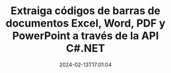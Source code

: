 ---
############################# Static ############################
layout: "auto-gen-parser"
date: 2024-02-13T17:01:04
draft: false
otherformats: 

############################# Head ############################
head_title: ".NET API para extraer códigos de barras de PDF, DOCX, PPTX, XLSX, EPUB y más"
head_description: "GroupDocs.Parser .NET API permite a los desarrolladores de software extraer códigos de barras de PDF, DOC, DOCX, PPT, PPTX, EML, MSG, XLS, XLSX, CSV, ODT, RTF y EPUB documentos dentro de .NET aplicaciones."

############################# Header ############################
title: "Extraiga códigos de barras de documentos Excel, Word, PDF y PowerPoint a través de la API C#.NET"
description: "GroupDocs.Parser .NET API permite a los programadores extraer códigos de barras de PDF, DOC, DOCX, PPT, PPTX, EML, MSG, XLS, XLSX, CSV , ODT, RTF y EPUB documentos o área de página."
bg_image: "https://cms.admin.containerize.com/templates/aspose/App_Themes/V3/images/bg/header1.png"
bg_overlay: false
button:
    enable: true
    icon: "fas fa-arrow-down"
    label: "Descargue prueba gratis"
    link: "https://downloads.groupdocs.com/parser/net"

############################# SubMenu ############################
submenu:
    enable: true

    left:
        img_alt: "GroupDocs.Parser for .NET"
        image: "https://cms.admin.containerize.com/templates/groupdocs/images/product-logos/90x90-noborder/groupdocs-parser-net.png"
        product: "GroupDocs.Parser"
        platform: ".NET"

    middle:
        button:

            # button loop
            - link: "https://apireference.groupdocs.com/parser/net"
              text: "Referencia de la API"

            # button loop
            - link: "https://github.com/groupdocs-parser"
              text: "Ejemplos de código"

            # button loop
            - link: "https://products.groupdocs.app/parser/family"
              text: "demostraciones en vivo"

            # button loop
            - link: "https://purchase.groupdocs.com/pricing/parser/net"
              text: "Precios"

    right:
        link_download: "https://downloads.groupdocs.com/parser"
        link_learn: "https://docs.groupdocs.com/parser/net"
        link_buy: "https://purchase.groupdocs.com"

############################# About ############################
about:
    enable: true
    title: "¿Cómo extraer códigos de barras de MD archivos .NET API?"
    content: |
        Los códigos de barras son representaciones legibles por máquina de números y caracteres que se usan comúnmente en todo el mundo en muchos contextos, como el escaneo e identificación de productos, el seguimiento de piezas de automóviles, la gestión de inventario, etc. GroupDocs.Parser for .NET es una potente API que ayuda a los desarrolladores a desarrollar una solución para extraer texto, imágenes y códigos de barras de diferentes tipos de formatos de documentos admitidos, como PDF, correos electrónicos, libros electrónicos, Microsoft Office formatos: Word ({ 377}, DOCX), PowerPoint (PPT, PPTX), Excel (XLS, XLSX), formatos de correo electrónico (EML, MSG) y muchos más. La API .NET ha incluido compatibilidad con varias funciones avanzadas de análisis de documentos, como la búsqueda de texto por palabras clave, la extracción precisa de texto, la extracción de texto con formato HTML o Markdown, la extracción de áreas de texto con coordenadas, la extracción de metadatos o códigos de barras, etc.
        
        

############################# Steps ############################
steps:
    enable: true
    title_left: "Extraer códigos de barras de MD en .NET"
    content_left: |
        [GroupDocs.Parser for .NET](/es/parser/net/) facilita a los desarrolladores de C# la extracción de códigos de barras de un archivo MD mediante la implementación de unos sencillos pasos.
        
        * Crear una instancia del objeto [Parser](https://reference.groupdocs.com/net/parser/groupdocs.parser/parser) para el documento inicial;
        * Compruebe si el archivo admite la extracción de código de barras;
        * Llame al método [GetBarcodes](https://reference.groupdocs.com/parser/net/groupdocs.parser/parser/methods/getbarcodes) y obtenga la colección de [PageBarcodeArea](https://reference.groupdocs.com/parser/net/groupdocs.parser.data/pagebarcodearea) objetos;
        * Iterar a través de la colección y obtener un valor de código de barras.

    title_right: "Más información sobre la extracción de códigos de barras"
    content_right: |
        * <a href="https://docs.groupdocs.com/parser/net/extract-barcodes-from-document/">Cómo extraer códigos de barras del documento</a>
        * <a href="https://docs.groupdocs.com/parser/net/extract-barcodes-from-document-page/">Cómo extraer códigos de barras de la página del documento</a>
        * <a href="https://docs.groupdocs.com/parser/net/extract-barcodes-from-document-page-area/">Cómo extraer códigos de barras del área de la página del documento</a>
    
    code: |
     {{% parser/additional-styles %}}
     {{< parser/code-parser title="Cómo extraer códigos de barras del archivo MD usando el código de ejemplo C#">}}

        ```csharp    
        // Extraiga códigos de barras del archivo MD usando la API GroupDocs.Parser
        // Crear una instancia de la clase Parser
        using (Parser parser = new Parser(Constants.SamplePdfWithBarcodes)) {
            // Compruebe si el archivo admite la extracción de código de barras
            if (!parser.Features.Barcodes) {
                Console.WriteLine("El archivo no admite la extracción de código de barras.");
                return;
            }

            // {steps.code.scan}
            IEnumerable<PageBarcodeArea> barcodes = parser.GetBarcodes();

            // Iterar sobre códigos de barras
            foreach (PageBarcodeArea barcode in barcodes) {
                // Imprimir el índice de la página
                Console.WriteLine("Page: " + barcode.Page.Index.ToString());
                // Imprimir el valor del código de barras
                Console.WriteLine("Value: " + barcode.Value);
            }
        }
        ```
     {{< /parser/code-parser >}}

############################# More ############################
more:
    enable: true
    title_left: "Requisitos del sistema"
    content_left: |
        GroupDocs.Parser for .NET Las API son compatibles con todas las principales plataformas y sistemas operativos. Antes de ejecutar el código a continuación, asegúrese de tener instalados los siguientes requisitos previos en su sistema.
        
        * Sistemas operativos: Microsoft Windows, Linux, MacOS
        * Entornos de desarrollo: Microsoft Visual Studio, Xamarin, MonoDevelop
        * Marcos
        * Descarga la última versión de GroupDocs.Parser for .NET desde [Nuget](https://www.nuget.org/packages/groupdocs.parser)

    title_right: "Por qué usar GroupDocs.Parser for .NET"
    content_right: |
        * Compatibilidad con la extracción de texto sin formato de cualquier documento compatible    
        * Análisis de documentos a través de plantillas definidas por el usuario    
        * Totalmente compatible con la extracción de texto estructurado    
        * Búsqueda de texto por palabra clave y expresión regular    
        * Extraiga texto formateado, metadatos, imágenes, contenedores y archivos adjuntos    
        * Extraiga la tabla de contenido para algunos formatos de documentos compatibles    
        * Analizar datos de formulario de PDF documentos    
        * Extraer hipervínculos del documento   

############################# Demos ############################
demos:
    enable: true
    title: "Demostraciones en vivo: extraiga códigos de barras de documentos en línea"
    content: |
       Extraiga los códigos de barras de los documentos ahora mismo visitando el sitio web [GroupDocs.Parser Live Demos](https://products.groupdocs.app/parser/barcodes/).
       La demostración en vivo tiene los siguientes beneficios.
        
############################# About Formats ############################
about_formats:
    enable: true

############################# More Formats ############################
more_formats:
    enable: true
    title: "Extraiga códigos de barras de otros formatos de documentos"
    content: |
        .NET análisis de documentos y API de extracción de código de barras para formatos de archivo e imágenes. Extraiga datos para algunos de los formatos de archivo populares como se indica a continuación.

############################# Back to top ###############################
back_to_top:
    enable: true
---